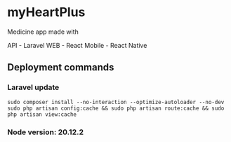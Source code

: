 # myHeartPlus
Medicine app made with 

API - Laravel
WEB - React 
Mobile - React Native 

## Deployment commands 
### Laravel update 
    sudo composer install --no-interaction --optimize-autoloader --no-dev
    sudo php artisan config:cache && sudo php artisan route:cache && sudo php artisan view:cache
    
### Node version: 20.12.2
